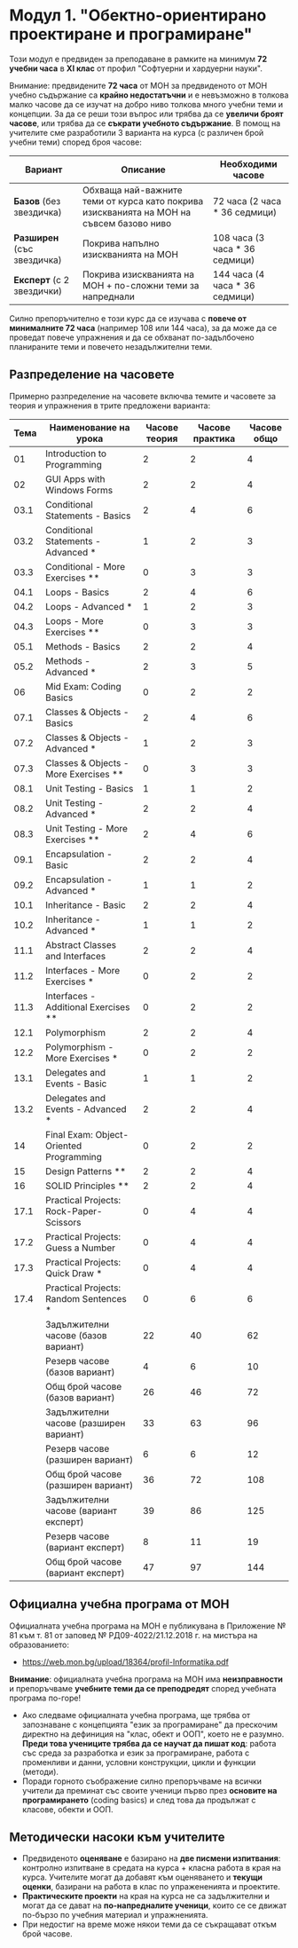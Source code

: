 # Модул 1. "Обектно-ориентирано проектиране и програмиране"

Този модул е предвиден за преподаване в рамките на минимум **72 учебни часа** в **XI клас** от профил "Софтуерни и хардуерни науки".

Внимание: предвидените **72 часа** от МОН за предвиденото от МОН учебно съдържание са **крайно недостатъчни** и е невъзможно в толкова малко часове да се изучат на добро ниво толкова много учебни теми и концепции. За да се реши този въпрос или трябва да се **увеличи броят часове**, или трябва да се **съкрати учебното съдържание**. В помощ на учителите сме разработили 3 варианта на курса (с различен брой учебни теми) според броя часове:

| Вариант                     | Описание                        | Необходими часове |
|-----------------------------|---------------------------------|-------------------|
| **Базов** (без звездичка)     | Обхваща най-важните теми от курса като покрива изискванията на МОН на съвсем базово ниво | 72 часа (2 часа * 36 седмици) |
| **Разширен** (със звездичка)   | Покрива напълно изискванията на МОН | 108 часа (3 часа * 36 седмици) |
| **Експерт** (с 2 звездички) | Покрива изискванията на МОН + по-сложни теми за напреднали | 144 часа (4 часа * 36 седмици) |
  
Силно препоръчително е този курс да се изучава с **повече от минималните 72 часа** (например 108 или 144 часа), за да може да се проведат повече упражнения и да се обхванат по-задълбочено планираните теми и повечето незадължителни теми.

## Разпределение на часовете

Примерно разпределение на часовете включва темите и часовете за теория и упражнения в трите предложени варианта:

| Тема | Наименование на урока                   | Часове теория | Часове практика | Часове общо |
|------|-----------------------------------------|---------------|-----------------|-------------|
| 01   | Introduction to Programming             |       2       |        2        |      4      |
| 02   | GUI Apps with Windows Forms             |       2       |        2        |      4      | 
| 03.1 | Conditional Statements - Basics         |       2       |        4        |      6      |
| 03.2 | Conditional Statements - Advanced *     |       1       |        2        |      3      |
| 03.3 | Conditional - More Exercises **         |       0       |        3        |      3      |
| 04.1 | Loops - Basics                          |       2       |        4        |      6      |
| 04.2 | Loops - Advanced *                      |       1       |        2        |      3      |
| 04.3 | Loops - More Exercises **               |       0       |        3        |      3      |
| 05.1 | Methods - Basics                        |       2       |        2        |      4      |
| 05.2 | Methods - Advanced *                    |       2       |        3        |      5      |
| 06   | Mid Exam: Coding Basics                 |       0       |        2        |      2      |
| 07.1 | Classes & Objects - Basics              |       2       |        4        |      6      |
| 07.2 | Classes & Objects - Advanced *          |       1       |        2        |      3      |
| 07.3 | Classes & Objects - More Exercises **   |       0       |        3        |      3      |
| 08.1 | Unit Testing - Basics                   |       1       |        1        |      2      |
| 08.2 | Unit Testing - Advanced *               |       2       |        2        |      4      |
| 08.3 | Unit Testing - More Exercises **        |       2       |        4        |      6      |
| 09.1 | Encapsulation - Basic                   |       2       |        2        |      4      |
| 09.2 | Encapsulation - Advanced *              |       1       |        1        |      2      |
| 10.1 | Inheritance - Basic                     |       2       |        2        |      4      |
| 10.2 | Inheritance - Advanced *                |       1       |        1        |      2      |
| 11.1 | Abstract Classes and Interfaces         |       2       |        2        |      4      |
| 11.2 | Interfaces - More Exercises *           |       0       |        2        |      2      |
| 11.3 | Interfaces - Additional Exercises **    |       0       |        2        |      2      |
| 12.1 | Polymorphism                            |       2       |        2        |      4      |
| 12.2 | Polymorphism - More Exercises *         |       0       |        2        |      2      |
| 13.1 | Delegates and Events - Basic            |       1       |        1        |      2      |
| 13.2 | Delegates and Events - Advanced *       |       2       |        2        |      4      |
| 14   | Final Exam: Object-Oriented Programming |       0       |        2        |      2      |
| 15   | Design Patterns **                      |       2       |        2        |      4      |
| 16   | SOLID Principles **                     |       2       |        2        |      4      |
| 17.1 | Practical Projects: Rock-Paper-Scissors |       0       |        4        |      4      |
| 17.2 | Practical Projects: Guess a Number      |       0       |        4        |      4      |
| 17.3 | Practical Projects: Quick Draw *        |       0       |        4        |      4      |
| 17.4 | Practical Projects: Random Sentences *  |       0       |        6        |      6      |
|      | Задължителни часове (базов вариант)     |      22       |       40        |     62      |
|      | Резерв часове (базов вариант)           |       4       |        6        |     10      |
|      | Общ брой часове (базов вариант)         |      26       |       46        |     72      |
|      | Задължителни часове (разширен вариант)  |      33       |       63        |     96      |
|      | Резерв часове (разширен вариант)        |       6       |        6        |     12      |
|      | Общ брой часове (разширен вариант)      |      36       |       72        |    108      |
|      | Задължителни часове (вариант експерт)   |      39       |       86        |    125      |
|      | Резерв часове (вариант експерт)         |       8       |       11        |     19      |
|      | Общ брой часове (вариант експерт)       |      47       |       97        |    144      |

## Официална учебна програма от МОН

Официалната учебна програма на МОН е публикувана в Приложение № 81 към т. 81 от заповед № РД09-4022/21.12.2018 г. на мистъра на образованието:
  - https://web.mon.bg/upload/18364/profil-Informatika.pdf

**Внимание**: официалната учебна програма на МОН има **неизправности** и препоръчваме **учебните теми да се преподредят** според учебната програма по-горе!
  - Ако следваме официалната учебна програма, ще трябва от запознаване с концепцията "език за програмиране" да прескочим директно на дефиниция на "клас, обект и ООП", което не е разумно. **Преди това учениците трябва да се научат да пишат код**: работа със среда за разработка и език за програмиране, работа с променливи и данни, условни конструкции, цикли и функции (методи).
  - Поради горното съображение силно препоръчваме на всички учители да преминат със своите ученици първо през **основите на програмирането** (coding basics) и след това да продължат с класове, обекти и ООП.

## Методически насоки към учителите

  - Предвиденото **оценяване** е базирано на **две писмени изпитвания**: контролно изпитване в средата на курса + класна работа в края на курса. Учителите могат да добавят към оценяването и **текущи оценки**, базирани на работа в клас по упражененията и проектите.
  - **Практическите проекти** на края на курса не са задължителни и могат да се дават на **по-напредналите ученици**, които се се движат по-бързо по учебния материал и упражненията.
  - При недостиг на време може някои теми да се съкращават откъм брой часове.
